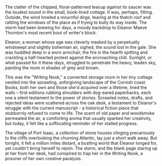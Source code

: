 The clatter of the chipped, floral-patterned teacup against its saucer was the loudest sound in the small, book-lined cottage. It was, perhaps, fitting. Outside, the wind howled a mournful dirge, tearing at the thatch roof and rattling the windows of the place as if trying to bully its way inside. The storm had been brewing for days, a moody backdrop to Eleanor Maeve Thornton's most recent bout of writer's block.

Eleanor, a woman whose age was cleverly masked by a perpetually windswept and slightly bohemian air, sighed, the sound lost in the gale. She was huddled deep in a worn armchair, the fire in the hearth spitting and crackling a half-hearted protest against the encroaching chill. Sunlight, or what passed for it these days, struggled to penetrate the heavy, leaden sky, painting the room in shades of grey and brown.

This was the "Writing Nook," a converted storage room in her tiny cottage nestled into the sprawling, unforgiving landscape of the Cornish coast. Books, both her own and those she'd acquired over a lifetime, lined the walls – first editions rubbing shoulders with dog-eared paperbacks, each one a silent testament to the power of stories. Scrawled notes, drafts, and rejected ideas were scattered across the oak desk, a testament to Eleanor's struggle with the current manuscript - a historical fiction piece that stubbornly refused to come to life. The scent of old paper and woodsmoke permeated the air, a comforting aroma that usually sparked her creativity, but today, it felt like a suffocating reminder of her stalled progress.

The village of Port Isaac, a collection of stone houses clinging precariously to the cliffs overlooking the churning Atlantic, lay just a short walk away. But tonight, it felt a million miles distant, a bustling world that Eleanor longed for, yet couldn't bring herself to rejoin. The storm, and the blank page staring up at her from her desk, had conspired to trap her in the Writing Nook, a prisoner of her own creative paralysis.
